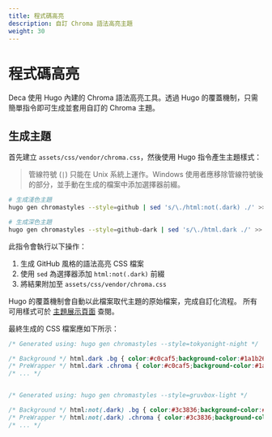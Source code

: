 ```yaml
---
title: 程式碼高亮
description: 自訂 Chroma 語法高亮主題
weight: 30
---
```


# 程式碼高亮

Deca 使用 Hugo 內建的 Chroma 語法高亮工具。透過 Hugo 的覆蓋機制，只需簡單指令即可生成並套用自訂的 Chroma 主題。

## 生成主題

首先建立 `assets/css/vendor/chroma.css`，然後使用 Hugo 指令產生主題樣式：

> 管線符號 (`|`) 只能在 Unix 系統上運作。Windows 使用者應移除管線符號後的部分，並手動在生成的檔案中添加選擇器前綴。

```bash
# 生成淺色主題
hugo gen chromastyles --style=github | sed 's/\./html:not(.dark) ./' >> assets/css/vendor/chroma.css

# 生成深色主題
hugo gen chromastyles --style=github-dark | sed 's/\./html.dark ./' >> assets/css/vendor/chroma.css
```

此指令會執行以下操作：

1. 生成 GitHub 風格的語法高亮 CSS 檔案
2. 使用 `sed` 為選擇器添加 `html:not(.dark)` 前綴
3. 將結果附加至 `assets/css/vendor/chroma.css`

Hugo 的覆蓋機制會自動以此檔案取代主題的原始檔案，完成自訂化流程。
所有可用樣式可於 [主題展示頁面](https://xyproto.github.io/splash/docs/) 查閱。

最終生成的 CSS 檔案應如下所示：

```css
/* Generated using: hugo gen chromastyles --style=tokyonight-night */

/* Background */ html.dark .bg { color:#c0caf5;background-color:#1a1b26; }
/* PreWrapper */ html.dark .chroma { color:#c0caf5;background-color:#1a1b26; }
/* ... */


/* Generated using: hugo gen chromastyles --style=gruvbox-light */

/* Background */ html:not(.dark) .bg { color:#3c3836;background-color:#fbf1c7; }
/* PreWrapper */ html:not(.dark) .chroma { color:#3c3836;background-color:#fbf1c7; }
/* ... */
```
